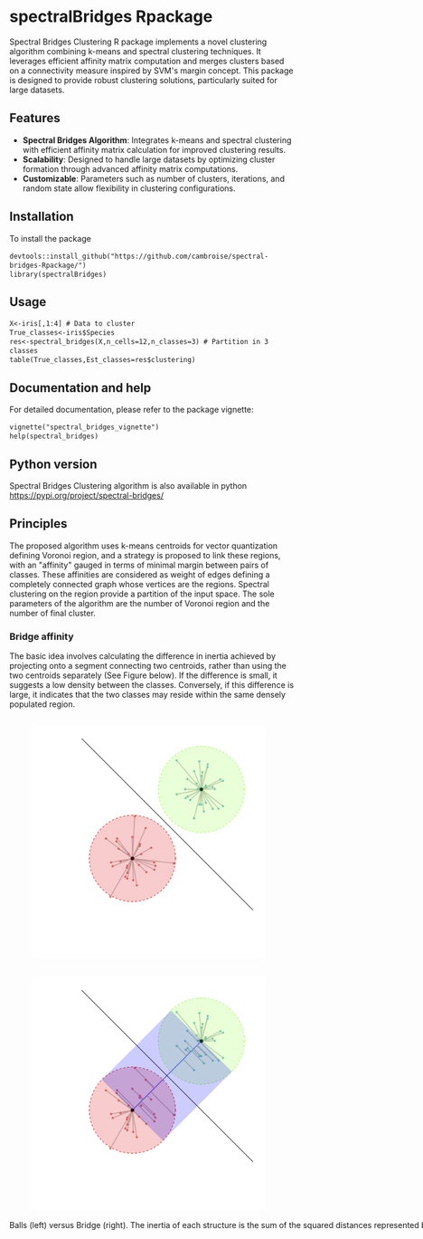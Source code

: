 # spectralBridges Rpackage
 Spectral Bridges Clustering R package  implements a novel clustering algorithm combining k-means and spectral clustering techniques. It leverages efficient affinity matrix computation and merges clusters based on a connectivity measure inspired by SVM's margin concept. This package is designed to provide robust clustering solutions, particularly suited for large datasets. 

## Features

-   **Spectral Bridges Algorithm**: Integrates k-means and spectral clustering with efficient affinity matrix calculation for improved clustering results.
-   **Scalability**: Designed to handle large datasets by optimizing cluster formation through advanced affinity matrix computations.
-   **Customizable**: Parameters such as number of clusters, iterations, and random state allow flexibility in clustering configurations.

## Installation

To install the package 

```{r}
devtools::install_github("https://github.com/cambroise/spectral-bridges-Rpackage/")
library(spectralBridges)
```

## Usage

```{r}
X<-iris[,1:4] # Data to cluster
True_classes<-iris$Species
res<-spectral_bridges(X,n_cells=12,n_classes=3) # Partition in 3 classes
table(True_classes,Est_classes=res$clustering)  
```



## Documentation and help

For detailed documentation, please refer to the package vignette:
```{r}
vignette("spectral_bridges_vignette")
help(spectral_bridges)
```

## Python version

Spectral Bridges Clustering algorithm is also available in python <https://pypi.org/project/spectral-bridges/>


## Principles

The proposed algorithm uses k-means centroids for vector quantization defining Voronoi region, and a strategy is proposed to link these regions, with an "affinity" gauged in terms of minimal margin between pairs of classes. These affinities are considered as weight of edges defining a completely connected graph whose vertices are the regions. Spectral clustering on the region provide a partition of the input space. The sole parameters of the algorithm are the number of Voronoi region and the number of final cluster. 

### Bridge affinity 

The basic idea involves calculating the difference in inertia achieved by projecting onto a segment connecting two centroids, rather than using the two centroids separately (See Figure below). If the difference is small, it suggests a low density between the classes. Conversely, if this difference is large, it indicates that the two classes may reside within the same densely populated region.

<div style="width:1000px">
<figure class="left" style="float:left">
    <img  src="vignettes/figures/balls.png" width="45%" />
</figure>
<figure class="right" style="float:right">
    <img src="vignettes/figures/bridge.png" width="45%" />
</figure>
 <p>Balls (left) versus Bridge (right). The inertia of each structure is the sum of the squared distances represented by grey lines.</p>
</div>



